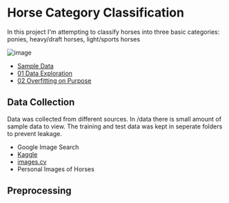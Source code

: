# Horse Category Classification

In this project I'm attempting to classify horses into three basic categories: ponies, heavy/draft horses, light/sports horses

![image](https://github.com/Chiirali/horse-category-classification/assets/22646599/e4c65b4c-6f83-4f79-b562-90f859689b6a)

- [Sample Data](https://github.com/Chiirali/horse-category-classification/tree/main/data)
- [01 Data Exploration](https://github.com/Chiirali/horse-category-classification/blob/main/01_hc_data_exploration.ipynb)
- [02 Overfitting on Purpose](https://github.com/Chiirali/horse-category-classification/blob/main/02_hc_overfit.ipynb)


## Data Collection

Data was collected from different sources. In /data there is small amount of sample data to view. The training and test data was kept in seperate folders to prevent leakage.

- Google Image Search
- [Kaggle](https://www.kaggle.com/datasets/olgabelitskaya/horse-breeds?select=01_030.png)
- [images.cv](https://images.cv/dataset/horse-image-classification-dataset)
- Personal Images of Horses

## Preprocessing

